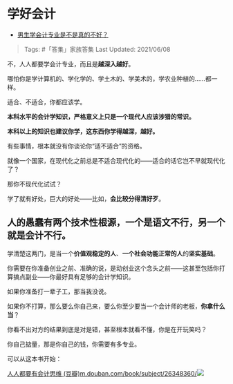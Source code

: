 # 学好会计

- [男生学会计专业是不是真的不好？](https://www.zhihu.com/question/427893955/answer/1913552723)
  
>Tags: #「答集」家族答集
>Last Updated: 2021/06/08

不，人人都要学会计专业，而且是**越深入越好**。

哪怕你是学计算机的、学化学的、学土木的、学美术的，学农业种植的……都一样。

适合、不适合，你都应该学。

**本科水平的会计学知识，严格意义上只是一个现代人应该涉猎的常识。**

**本科以上的知识也建议你学，这东西你学得越深，越好。**

  

有些事情，根本就没有你谈论你“适不适合”的资格。

就像一个国家，在现代化之前总是不适合现代化的——适合的话它岂不早就现代化了？

那你不现代化试试？

学了就有好处，巨大的好处——比如，**会比较分得清好歹**。

## **人的愚蠢有两个技术性根源，一个是语文不行，另一个就是会计不行。**

学清楚这两门，是当一个**价值观稳定的人**、**一个社会功能正常的人**的**坚实基础**。

你需要在你准备创业之前、准确的说，是动创业这个念头之前——这甚至包括你打算搞点副业——你最好具有足够的会计学知识。

如果你准备打一辈子工，那当我没说。

如果你不打算，那么要么你自己来，要么你至少要当一个会计师的老板，**你拿什么当**？

你看不出对方的结果到底是对是错，甚至根本就看不懂，你是在开玩笑吗？

你自己掂量，那是你自己的钱，你需要有多专业。

  

可以从这本书开始：

[人人都要有会计思维 (豆瓣)​m.douban.com/book/subject/26348360/![](https://pic2.zhimg.com/v2-d3b0ee29d216d81edff68fa7aa12441d_120x160.jpg?source=c8b7c179)](https://link.zhihu.com/?target=https%3A//m.douban.com/book/subject/26348360/)